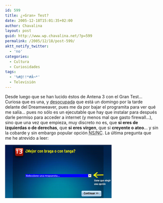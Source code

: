 ```yaml
---
id: 599
title: ¿»Gran» Test?
date: 2005-12-18T15:01:35+02:00
author: Chavalina
layout: post
guid: http://www.wp.chavalina.net/?p=599
permalink: /2005/12/18/post-599/
aktt_notify_twitter:
  - 'no'
categories:
  - Cultura
  - Curiosidades
tags:
  - '%#@!!*#Â¬*'
  - Televisión
---
```

Desde luego que se han lucido éstos de Antena 3 con el Gran Test…  
Curiosa que es una, y <acronym title="¿se nota el sarcasmo?">desocupada</acronym> que está un domingo por la tarde delante del Dreamweaver, pues me da por bajar el programita para ver qué me salía… pues no sólo es un ejecutable que hay que instalar para después darle permiso para acceder a internet (y menos mal que gasto firewall…), sino que una vez que empieza, muy discreto no es, que **si eres de izquierdas o de derechas**, que **si eres virgen**, que si **creyente o ateo**… y sin la cobarde y sin embargo popular opción <acronym title="no sabe/no contesta">NS/NC</acronym>. La última pregunta que me he atrevido a leer:

<p class="imgcentro">
  <img src="/imagenes/fotos/gran-test.jpg" alt="¿Mejor con braga o tanga?" />
</p>